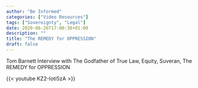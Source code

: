 ```yaml
---
author: "Be Informed"
categories: ["Video Resources"]
tags: ["Sovereignty", "Legal"]
date: 2020-06-26T17:00:38+01:00
description: ""
title: "The REMEDY for OPPRESSION"
draft: false
---
```



Tom Barnett Interview with The Godfather of True Law, Equity, Suveran, The REMEDY for OPPRESSION  

{{< youtube KZ2-Ioti5zA >}}